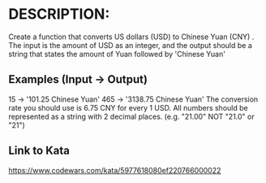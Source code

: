 # DESCRIPTION:
Create a function that converts US dollars (USD) to Chinese Yuan (CNY) . The input is the amount of USD as an integer, and the output should be a string that states the amount of Yuan followed by 'Chinese Yuan'

## Examples (Input -> Output)
15  -> '101.25 Chinese Yuan'
465 -> '3138.75 Chinese Yuan'
The conversion rate you should use is 6.75 CNY for every 1 USD. All numbers should be represented as a string with 2 decimal places. (e.g. "21.00" NOT "21.0" or "21")

## Link to Kata
https://www.codewars.com/kata/5977618080ef220766000022